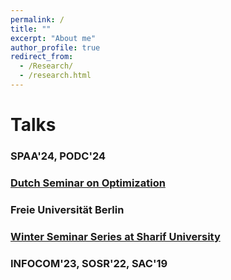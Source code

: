 ```yaml
---
permalink: /
title: ""
excerpt: "About me"
author_profile: true
redirect_from: 
  - /Research/
  - /research.html
---
```




# Talks

### SPAA'24, PODC'24
### [Dutch Seminar on Optimization](https://wsc.project.cwi.nl/dutch-optimization-seminar/events/seminar-danish-kashaev-cwi-and-arash-pourdamghani-tu-berlin-2-phd-talks)
### Freie Universität Berlin
### [Winter Seminar Series at Sharif University](https://www.youtube.com/watch?v=op_x7zDYK2A)
### INFOCOM'23, SOSR'22, SAC'19 